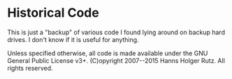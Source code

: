 # Historical Code

This is just a "backup" of various code I found lying around on backup hard drives.
I don't know if it is useful for anything.

Unless specified otherwise, all code is made available under the GNU General Public License v3+. (C)opyright 2007--2015 Hanns Holger Rutz. All rights reserved.
